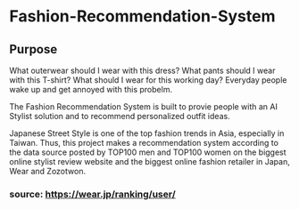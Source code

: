 # Fashion-Recommendation-System

## Purpose
What outerwear should I wear with this dress? What pants should I wear with this T-shirt? What should I wear for this working day? Everyday people wake up and get annoyed with this probelm. 

The Fashion Recommendation System is built to provie people with an AI Stylist solution and to recommend personalized outfit ideas.

Japanese Street Style is one of the top fashion trends in Asia, especially in Taiwan. Thus, this project makes a recommendation system according to the data source posted by TOP100 men and TOP100 women on the biggest online stylist review website and the biggest online fashion retailer in Japan, Wear and Zozotwon. 

### **source: https://wear.jp/ranking/user/**
